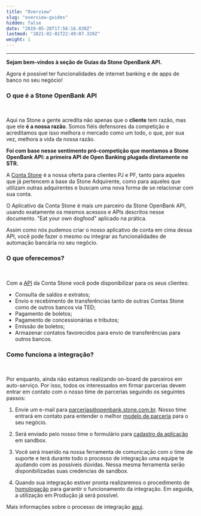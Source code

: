 ```yaml
---
title: "Overview"
slug: "overview-guides"
hidden: false
date: "2019-05-28T17:56:16.830Z"
lastmod: "2021-02-01T22:49:07.329Z"
weight: 1
---
```


---



**Sejam bem-vindos à seção de Guias da Stone OpenBank API.**

Agora é possível ter funcionalidades de internet banking e de apps de banco no seu negócio!




### O que é a Stone OpenBank API

<br>


Aqui na Stone a gente acredita não apenas que o **cliente** tem razão, mas que ele **é a nossa razão**. Somos fiéis defensores da competição e acreditamos que isso melhora o mercado como um todo, o que, por sua vez, melhora a vida da nossa razão.

**Foi com base nesse sentimento pró-competição que montamos a Stone OpenBank API: a primeira API de Open Banking plugada diretamente no STR.** 

A [Conta Stone](/docs/guias/a-conta-stone) é a nossa oferta para clientes PJ e PF, tanto para aqueles que já pertencem a base da Stone Adquirente, como para aqueles que utilizam outras adquirentes e buscam uma nova forma de se relacionar com sua conta. 

O Aplicativo da Conta Stone é mais um parceiro da Stone OpenBank API, usando exatamente os mesmos acessos e APIs descritos nesse documento. "Eat your own dogfood" aplicado na prática.


Assim como nós pudemos criar o nosso aplicativo de conta em cima dessa API, você pode fazer o mesmo ou integrar as funcionalidades de automação bancária no seu negócio.   



### O que oferecemos?

<br>

Com a [API](/docs/referencia-de-api/stone-openbank/) da Conta Stone você pode disponibilizar para os seus clientes:

* Consulta de saldos e extratos;
* Envio e recebimento de transferências tanto de outras Contas Stone como de outros bancos via TED;
* Pagamento de boletos;
* Pagamento de concessionárias e tributos;
* Emissão de boletos;
* Armazenar contatos favorecidos para envio de transferências para outros bancos.


### Como funciona a integração?

<br>

Por enquanto, ainda não estamos realizando on-board de parceiros em auto-serviço. Por isso, todos os interessados em firmar parcerias devem entrar em contato com o nosso time de parcerias seguindo os seguintes passos:

1. Envie um e-mail para parcerias@openbank.stone.com.br. Nosso time entrará em contato para entender o melhor [modelo de parceria](/docs/guias/a-conta-stone/modelos-de-parceria) para o seu negócio.

2. Será enviado pelo nosso time o formulário para [cadastro da aplicação](/docs/guias/integracao/cadastro-da-aplicacao) em sandbox. 

3. Você será inserido na nossa ferramenta de comunicação com o time de suporte e terá durante todo o processo de integração uma equipe te ajudando com as possíveis dúvidas. Nessa mesma ferramenta serão disponibilizadas suas credencias de sandbox. 

4. Quando sua integração estiver pronta realizaremos o procedimento de [homologação](/docs/guias/integracao/testando-a-api) para garantir o funcionamento da integração. Em seguida, a utilização em Produção já será possível.


Mais informações sobre o processo de integração [aqui](/docs/guias/integracao/cadastro-da-aplicacao).

